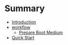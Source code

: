 # Summary

* [Introduction](README.md)
* [workflow](chapters/workflow.md)
   * [Prepare Boot Medium](chapters/boot-mediummd.md)
* [Quick Start](chapters/quick-start.md)

